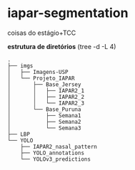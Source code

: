 # iapar-segmentation
coisas do estágio+TCC

**estrutura de diretórios** (tree -d -L 4)
```
.
├── imgs
│   ├── Imagens-USP
│   └── Projeto_IAPAR
│       ├── Base_Jersey
│       │   ├── IAPAR2_1
│       │   ├── IAPAR2_2
│       │   └── IAPAR2_3
│       └── Base_Puruna
│           ├── Semana1
│           ├── Semana2
│           └── Semana3
├── LBP
└── YOLO
    ├── IAPAR2_nasal_pattern
    ├── YOLO_annotations
    └── YOLOv3_predictions
```
